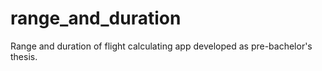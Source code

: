 # range_and_duration
Range and duration of flight calculating app developed as pre-bachelor's thesis.
